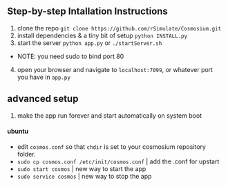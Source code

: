 ## Step-by-step Intallation Instructions ##
1. clone the repo
  `git clone https://github.com/rSimulate/Cosmosium.git`
2. install dependencies & a tiny bit of setup
  `python INSTALL.py`
3. start the server
  `python app.py` or `./startServer.sh`
  * NOTE: you need sudo to bind port 80
4. open your browser and navigate to `localhost:7099`, or whatever port you have in `app.py`

## advanced setup ##
1. make the app run forever and start automatically on system boot
  #### ubuntu ####
  * edit `cosmos.conf` so that `chdir` is set to your cosmosium repository folder.
  * `sudo cp cosmos.conf /etc/init/cosmos.conf` | add the .conf for upstart
  * `sudo start cosmos` | new way to start the app
  * `sudo service cosmos` | new way to stop the app
    
